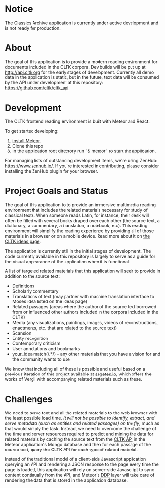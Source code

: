 # Notice

The Classics Archive application is currently under active development and is not ready for production.

# About  

The goal of this application is to provide a modern reading environment for documents included in the CLTK corpora. Dev builds will be put up at http://api.cltk.org for the early stages of development.  Currently all demo data in the application is static, but in the future, text data will be consumed by the API under development at this repository: https://github.com/cltk/cltk_api


# Development

The CLTK frontend reading environment is built with Meteor and React.  

To get started developing:
1. [install Meteor](https://www.meteor.com/install).  
1. Clone this repo
1. In the application root directory run "$ meteor" to start the application.

For managing lists of outstanding development items, we're using ZenHub: https://www.zenhub.io/.  If you're interested in contributing, please consider installing the ZenHub plugin for your browser.


# Project Goals and Status

The goal of this application to to provide an immersive multimedia reading environment that includes the related materials necessary for study of classical texts.  When someone reads Latin, for instance, their desk will often be filled with several books draped over each other (the source text, a dictionary, a commentary, a translation, a notebook, etc).  This reading environment will simplify the reading experience by providing all of those materials in a browser or on a mobile device.  Read more about it on [the CLTK ideas page](https://github.com/cltk/cltk/wiki/Project-ideas).

The application is currently still in the initial stages of development.  The code currently available in this repository is largely to serve as a guide for the visual appearance of the application when it is functional.  

A list of targeted related materials that this application will seek to provide in addition to the source text:

* Definitions
* Scholarly commentary
* Translations of text (may partner with machine translation interface to Moses idea listed on the ideas page)
* Related passages (areas where the author of the source text borrowed from or influenced other authors included in the corpora included in the CLTK)
* Media (any visualizations, paintings, images, videos of reconstructions, enactments, etc. that are related to the source text)
* Scansion
* Entity recognition
* Contemporary criticism
* User annotations and bookmarks
* your_idea.match(/.\*/) - any other materials that you have a vision for and the community wants to use

We know that including all of these is possible and useful based on a previous iteration of this project available at [segetes.io](http://segetes.io), which offers the works of Vergil with accompanying related materials such as these.


# Challenges

We need to serve text and all the related materials to the web browser with the least possible load time.  _It will not be possible to identify, extract, and serve metadata (such as entities and related passages) on the fly_, much as that would simply the task.  Instead, we need to overcome the challenge of the time and server resources required to predict and mining the data for related materials by caching the source text from the [CLTK API](https://github.com/cltk/cltk_api) in the Meteor application's Mongo database and then for each passage of the source text, query the CLTK API for each type of related material.  

Instead of the traditional model of a client-side Javascript application querying an API and rendering a JSON response to the page every time the page is loaded, this application will rely on server-side Javascript to sync content continually from the API, and Meteor's [DDP](https://www.meteor.com/ddp) layer will take care of rendering the data that is stored in the application database.  
